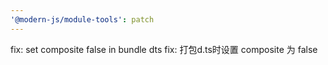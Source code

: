 ```yaml
---
'@modern-js/module-tools': patch
---
```


fix: set composite false in bundle dts
fix: 打包d.ts时设置 composite 为 false
